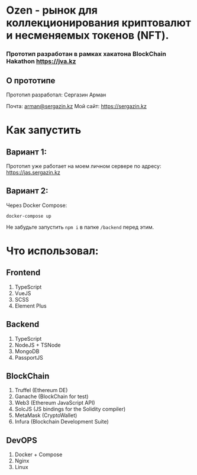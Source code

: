 # Ozen - рынок для коллекционирования криптовалют и несменяемых токенов (NFT).

### Прототип разработан в рамках хакатона BlockChain Hakathon https://jva.kz

## О прототипе

Прототип разработал: Сергазин Арман

Почта: arman@sergazin.kz
Мой сайт: https://sergazin.kz


# Как запустить
## Вариант 1: 

Прототип уже работает на моем личном сервере по адресу: https://jas.sergazin.kz


## Вариант 2: 

Через Docker Compose:

` docker-compose up `

Не забудьте запустить `npm i` в папке `/backend` перед этим.

# Что использовал:
## Frontend
1) TypeScript
2) VueJS
3) SCSS
4) Element Plus

## Backend
1) TypeScript
2) NodeJS + TSNode
3) MongoDB
4) PassportJS

## BlockChain
1) Truffel (Ethereum DE)
2) Ganache (BlockChain for test)
3) Web3 (Ethereum JavaScript API)
4) SolcJS (JS bindings for the Solidity compiler)
5) MetaMask (CryptoWallet)
6) Infura (Blockchain Development Suite)

## DevOPS
1) Docker + Compose
2) Nginx
3) Linux
